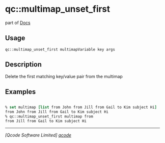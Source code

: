 qc::multimap_unset_first
========================

part of [Docs](.)

Usage
-----
`qc::multimap_unset_first multimapVariable key args`

Description
-----------
Delete the first matching key/value pair from the multimap

Examples
--------
```tcl

% set multimap [list from John from Jill from Gail to Kim subject Hi]
from John from Jill from Gail to Kim subject Hi
% qc::multimap_unset_first multimap from
from Jill from Gail to Kim subject Hi

```

----------------------------------
*[Qcode Software Limited] [qcode]*

[qcode]: http://www.qcode.co.uk "Qcode Software"